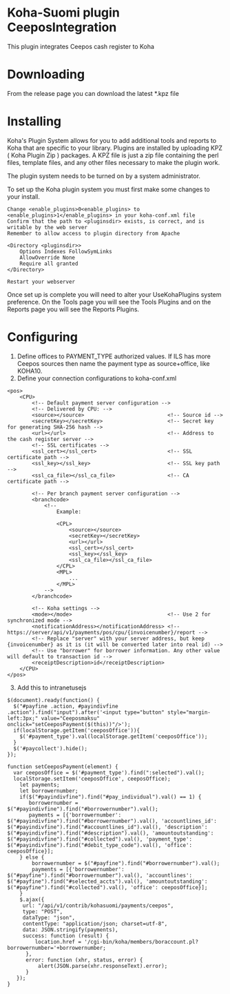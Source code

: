 # Koha-Suomi plugin CeeposIntegration

This plugin integrates Ceepos cash register to Koha

# Downloading

From the release page you can download the latest \*.kpz file

# Installing

Koha's Plugin System allows for you to add additional tools and reports to Koha that are specific to your library. Plugins are installed by uploading KPZ ( Koha Plugin Zip ) packages. A KPZ file is just a zip file containing the perl files, template files, and any other files necessary to make the plugin work.

The plugin system needs to be turned on by a system administrator.

To set up the Koha plugin system you must first make some changes to your install.

    Change <enable_plugins>0<enable_plugins> to <enable_plugins>1</enable_plugins> in your koha-conf.xml file
    Confirm that the path to <pluginsdir> exists, is correct, and is writable by the web server
    Remember to allow access to plugin directory from Apache

    <Directory <pluginsdir>>
        Options Indexes FollowSymLinks
        AllowOverride None
        Require all granted
    </Directory>

    Restart your webserver

Once set up is complete you will need to alter your UseKohaPlugins system preference. On the Tools page you will see the Tools Plugins and on the Reports page you will see the Reports Plugins.

# Configuring

1. Define offices to PAYMENT_TYPE authorized values. If ILS has more Ceepos sources then name the payment type as source+office, like KOHA10.
2. Define your connection configurations to koha-conf.xml

```
<pos>
    <CPU>
        <!-- Default payment server configuration -->
        <!-- Delivered by CPU: -->
        <source></source>                           <!-- Source id -->
        <secretKey></secretKey>                     <!-- Secret key for generating SHA-256 hash -->
        <url></url>                                 <!-- Address to the cash register server -->
        <!-- SSL certificates -->
        <ssl_cert></ssl_cert>                       <!-- SSL certificate path -->
        <ssl_key></ssl_key>                         <!-- SSL key path -->
        <ssl_ca_file></ssl_ca_file>                 <!-- CA certificate path -->

        <!-- Per branch payment server configuration -->
        <branchcode>
            <!--
                Example:

                <CPL>
                    <source></source>
                    <secretKey></secretKey>
                    <url></url>
                    <ssl_cert></ssl_cert>
                    <ssl_key></ssl_key>
                    <ssl_ca_file></ssl_ca_file>
                </CPL>
                <MPL>
                    ...
                </MPL>
            -->
        </branchcode>

        <!-- Koha settings -->
        <mode></mode>                               <!-- Use 2 for synchronized mode -->
        <notificationAddress></notificationAddress> <!-- https://server/api/v1/payments/pos/cpu/{invoicenumber}/report -->
        <!-- Replace "server" with your server address, but keep {invoicenumber} as it is (it will be converted later into real id) -->
        <!-- Use "borrower" for borrower information. Any other value will default to transaction id -->
        <receiptDescription>id</receiptDescription>
    </CPU>
</pos>

```

3. Add this to intranetusejs

```
$(document).ready(function() {
  $("#payfine .action, #payindivfine .action").find("input").after('<input type="button" style="margin-left:3px;" value="Ceeposmaksu" onclick="setCeeposPayment($(this))"/>');
  if(localStorage.getItem('ceeposOffice')){
    $('#payment_type').val(localStorage.getItem('ceeposOffice'));
  }
  $('#paycollect').hide();
});

function setCeeposPayment(element) {
  var ceeposOffice = $('#payment_type').find(":selected").val();
  localStorage.setItem('ceeposOffice', ceeposOffice);
  	let payments;
  	let borrowernumber;
    if($("#payindivfine").find("#pay_individual").val() == 1) {
       borrowernumber = $("#payindivfine").find("#borrowernumber").val();
       payments = [{'borrowernumber': $("#payindivfine").find("#borrowernumber").val(), 'accountlines_id': 		$("#payindivfine").find("#accountlines_id").val(), 'description': $("#payindivfine").find("#description").val(), 'amountoutstanding': $("#payindivfine").find("#collected").val(), 'payment_type': $("#payindivfine").find("#debit_type_code").val(), 'office': ceeposOffice}];
    } else {
        borrowernumber = $("#payfine").find("#borrowernumber").val();
        payments = [{'borrowernumber': $("#payfine").find("#borrowernumber").val(), 'accountlines': $("#payfine").find("#selected_accts").val(), 'amountoutstanding': $("#payfine").find("#collected").val(), 'office': ceeposOffice}];
    }
    $.ajax({
     url: "/api/v1/contrib/kohasuomi/payments/ceepos", 
     type: "POST",
     dataType: "json",
     contentType: "application/json; charset=utf-8",
     data: JSON.stringify(payments),
     success: function (result) {
         location.href = '/cgi-bin/koha/members/boraccount.pl?borrowernumber='+borrowernumber;
      },
      error: function (xhr, status, error) {
          alert(JSON.parse(xhr.responseText).error);
      }
   });
}
```
